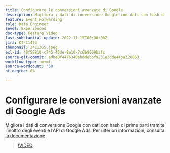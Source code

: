 ```yaml
---
title: Configurare le conversioni avanzate di Google
description: Migliora i dati di conversione Google con dati con hash di prime parti tramite l’inoltro degli eventi e l’API di Google Ads.
feature: Event Forwarding
role: Data Engineer
level: Experienced
doc-type: Feature Video
last-substantial-update: 2022-11-15T00:00:00Z
jira: KT-11493
thumbnail: 3411365.jpeg
exl-id: 48f59810-c745-45de-8e10-7c6b9009bafc
source-git-commit: adbe8f4476340abddebbf9231e3dde44ba328063
workflow-type: tm+mt
source-wordcount: '58'
ht-degree: 0%

---
```


# Configurare le conversioni avanzate di Google Ads

Migliora i dati di conversione Google con dati con hash di prime parti tramite l’inoltro degli eventi e l’API di Google Ads. Per ulteriori informazioni, consulta [la documentazione](https://experienceleague.adobe.com/docs/experience-platform/tags/extensions/adobe/google-ads-enhanced-conversions/overview.html)

>[!VIDEO](https://video.tv.adobe.com/v/3411365/?quality=12&learn=on)
